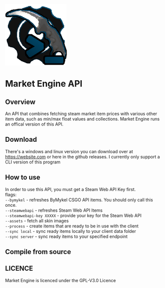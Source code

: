 ![](readme_assets/market_engine_api.png)
# Market Engine API
## Overview
An API that combines fetching steam market item prices with various other item data, 
such as min/max float values and collections. Market Engine runs an offical version of this API.

## Download
There's a windows and linux version you can download over at https://website.com or here in the github releases. I currently only support a CLI version of this program

## How to use
In order to use this API, you must get a Steam Web API Key first.  
flags:  
```--bymykel``` - refreshes ByMykel CSGO API items. You should only call this once.  
```--steamwebapi``` - refreshes Steam Web API Items  
```--steamwebapi-key XXXXX``` - provide your key for the Steam Web API  
```--assets``` - fetch all skin images  
```--process``` - create items that are ready to be in use with the client  
```--sync local``` - sync ready items locally to your client data folder  
```--sync server``` - sync ready items to your specified endpoint  

## Compile from source


## LICENCE
Market Engine is licenced under the GPL-V3.0 Licence
